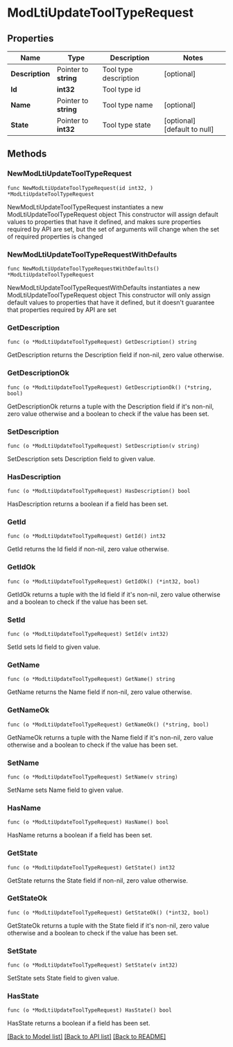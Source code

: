 # ModLtiUpdateToolTypeRequest

## Properties

Name | Type | Description | Notes
------------ | ------------- | ------------- | -------------
**Description** | Pointer to **string** | Tool type description | [optional] 
**Id** | **int32** | Tool type id | 
**Name** | Pointer to **string** | Tool type name | [optional] 
**State** | Pointer to **int32** | Tool type state | [optional] [default to null]

## Methods

### NewModLtiUpdateToolTypeRequest

`func NewModLtiUpdateToolTypeRequest(id int32, ) *ModLtiUpdateToolTypeRequest`

NewModLtiUpdateToolTypeRequest instantiates a new ModLtiUpdateToolTypeRequest object
This constructor will assign default values to properties that have it defined,
and makes sure properties required by API are set, but the set of arguments
will change when the set of required properties is changed

### NewModLtiUpdateToolTypeRequestWithDefaults

`func NewModLtiUpdateToolTypeRequestWithDefaults() *ModLtiUpdateToolTypeRequest`

NewModLtiUpdateToolTypeRequestWithDefaults instantiates a new ModLtiUpdateToolTypeRequest object
This constructor will only assign default values to properties that have it defined,
but it doesn't guarantee that properties required by API are set

### GetDescription

`func (o *ModLtiUpdateToolTypeRequest) GetDescription() string`

GetDescription returns the Description field if non-nil, zero value otherwise.

### GetDescriptionOk

`func (o *ModLtiUpdateToolTypeRequest) GetDescriptionOk() (*string, bool)`

GetDescriptionOk returns a tuple with the Description field if it's non-nil, zero value otherwise
and a boolean to check if the value has been set.

### SetDescription

`func (o *ModLtiUpdateToolTypeRequest) SetDescription(v string)`

SetDescription sets Description field to given value.

### HasDescription

`func (o *ModLtiUpdateToolTypeRequest) HasDescription() bool`

HasDescription returns a boolean if a field has been set.

### GetId

`func (o *ModLtiUpdateToolTypeRequest) GetId() int32`

GetId returns the Id field if non-nil, zero value otherwise.

### GetIdOk

`func (o *ModLtiUpdateToolTypeRequest) GetIdOk() (*int32, bool)`

GetIdOk returns a tuple with the Id field if it's non-nil, zero value otherwise
and a boolean to check if the value has been set.

### SetId

`func (o *ModLtiUpdateToolTypeRequest) SetId(v int32)`

SetId sets Id field to given value.


### GetName

`func (o *ModLtiUpdateToolTypeRequest) GetName() string`

GetName returns the Name field if non-nil, zero value otherwise.

### GetNameOk

`func (o *ModLtiUpdateToolTypeRequest) GetNameOk() (*string, bool)`

GetNameOk returns a tuple with the Name field if it's non-nil, zero value otherwise
and a boolean to check if the value has been set.

### SetName

`func (o *ModLtiUpdateToolTypeRequest) SetName(v string)`

SetName sets Name field to given value.

### HasName

`func (o *ModLtiUpdateToolTypeRequest) HasName() bool`

HasName returns a boolean if a field has been set.

### GetState

`func (o *ModLtiUpdateToolTypeRequest) GetState() int32`

GetState returns the State field if non-nil, zero value otherwise.

### GetStateOk

`func (o *ModLtiUpdateToolTypeRequest) GetStateOk() (*int32, bool)`

GetStateOk returns a tuple with the State field if it's non-nil, zero value otherwise
and a boolean to check if the value has been set.

### SetState

`func (o *ModLtiUpdateToolTypeRequest) SetState(v int32)`

SetState sets State field to given value.

### HasState

`func (o *ModLtiUpdateToolTypeRequest) HasState() bool`

HasState returns a boolean if a field has been set.


[[Back to Model list]](../README.md#documentation-for-models) [[Back to API list]](../README.md#documentation-for-api-endpoints) [[Back to README]](../README.md)


